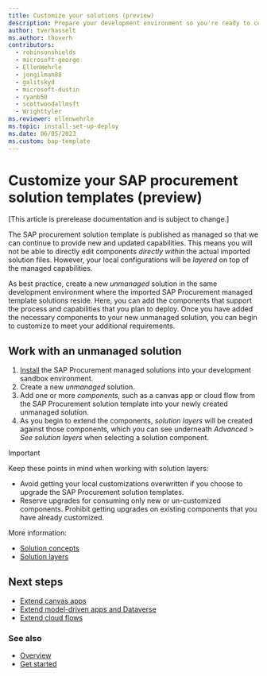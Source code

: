 ```yaml
---
title: Customize your solutions (preview)
description: Prepare your development environment so you're ready to customize the SAP procurement solution templates to meet your local business requirements.
author: tverhasselt
ms.author: thoverh
contributors:
  - robinsonshields
  - microsoft-george
  - EllenWehrle
  - jongilman88
  - galitskyd
  - microsoft-dustin
  - ryanb58
  - scottwoodallmsft
  - Wrighttyler
ms.reviewer: ellenwehrle
ms.topic: install-set-up-deploy
ms.date: 06/05/2023
ms.custom: bap-template
---
```


# Customize your SAP procurement solution templates (preview)

[This article is prerelease documentation and is subject to change.]

The SAP procurement solution template is published as managed so that we can continue to provide new and updated capabilities. This means you will not be able to directly edit components _directly within_ the actual imported solution files. However, your local configurations will be _layered_ on top of the managed capabilities.

As best practice, create a new _unmanaged_ solution in the same development environment where the imported SAP Procurement managed template solutions reside. Here, you can add the components that support the process and capabilities that you plan to deploy. Once you have added the necessary components to your new unmanaged solution, you can begin to customize to meet your additional requirements.

## Work with an unmanaged solution

1. [Install](install.md) the SAP Procurement managed solutions into your development sandbox environment.
1. Create a new _unmanaged_ solution.
1. Add one or more _components_, such as a canvas app or cloud flow from the SAP Procurement solution template into your newly created unmanaged solution.
1. As you begin to extend the components, _solution layers_ will be created against those components, which you can see underneath _Advanced_ > _See solution layers_ when selecting a solution component.

> [!IMPORTANT]
> Keep these points in mind when working with solution layers:
>
> - Avoid getting your local customizations overwritten if you choose to upgrade the SAP Procurement solution templates.
> - Reserve upgrades for consuming only new or un-customized components. Prohibit getting upgrades on existing components that you have already customized.

More information:

- [Solution concepts](/power-platform/alm/solution-concepts-alm)
- [Solution layers](/power-platform/alm/solution-layers-alm)

## Next steps

- [Extend canvas apps](extend-canvas-apps.md)
- [Extend model-driven apps and Dataverse](extend-model-apps-dataverse.md)
- [Extend cloud flows](extend-cloud-flows.md)

### See also

- [Overview](../overview.md)
- [Get started](get-started.md)
